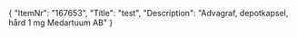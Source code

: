 {
  "ItemNr": "167653",
  "Title": "test",
  "Description": "Advagraf, depotkapsel, hård 1 mg Medartuum AB"
}